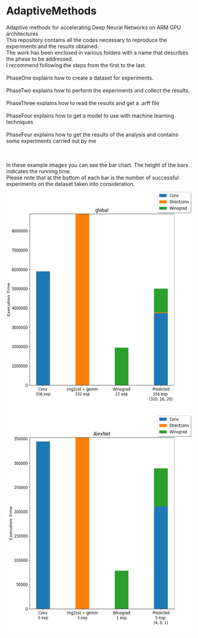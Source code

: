 # AdaptiveMethods
Adaptive methods for accelerating Deep Neural Networks on ARM GPU architectures
<br/>
This repository contains all the codes necessary to reproduce the experiments and the results obtained.
<br/>
The work has been enclosed in various folders with a name that describes the phase to be addressed.
<br/>
I recommend following the steps from the first to the last.
<br/><br/>
PhaseOne explains how to create a dataset for experiments.
<br/><br/>
PhaseTwo explains how to perform the experiments and collect the results.
<br/><br/>
PhaseThree explains how to read the results and get a .arff file
<br/><br/>
PhaseFour explains how to get a model to use with machine learning techniques
<br/><br/>
PhaseFour explains how to get the results of the analysis and contains some experiments carried out by me


<br/><br/>
In these example images you can see the bar chart.
The height of the bars indicates the running time.
<br/>
Please note that at the bottom of each bar is the number of successful experiments on the dataset taken into consideration.
<img width="600" height="600" src="PhaseFive/results/decisionTreeALL/default/img/global.png?raw=true">
<img width="600" height="600" src="PhaseFive/results/decisionTreeALL/default/img/AlexNet.png?raw=true">
